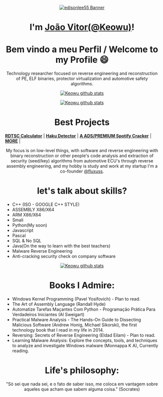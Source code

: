 <p align="center">
  <a href="https://www.joaovitor.gq"><img src="https://i.pinimg.com/originals/17/ea/66/17ea661f50be3aadeb7833ba446604d4.gif" alt="edisonlee55 Banner"></a>
</p>

<h1 align="center">I'm <a href="https://www.joaovitor.gq">João Vitor(@Keowu)</a>!</h1>
<h1 align="center">Bem vindo a meu Perfil / Welcome to my Profile 😄</h1>
<p align="center">Technology researcher focused on reverse engineering and reconstruction of PE, ELF binaries, protector virtualization and automotive safety algorithms.</p>

<p align="center">
  <a href="https://github.com/Keowu"><img src="https://github-profile-trophy.vercel.app/?username=keowu&theme=flat" alt="Keowu github stats"></a>
</p>

<p align="center">
  <a href="https://github.com/Keowu"><img src="https://github-readme-stats.vercel.app/api?username=keowu&show_icons=true" alt="Keowu github stats"></a>
</p>

<p align="center">
  <h1 align="center">Best Projects</h1>
  <strong><a href="https://github.com/keowu/RDTSC_Calculator">RDTSC Calculator</a></strong> |
  <strong><a href="https://github.com/keowu/hakudetector">Haku Detector</a></strong> |
  <strong><a href="https://github.com/keowu/spotify-ads-cracker">A ADS/PREMIUM Spotify Cracker</a></strong> |
  <strong><a href="https://github.com/keowu?tab=repositories">MORE</a></strong> |
</p>

<p align="center">My focus is on low-level things, with software and reverse engineering with binary reconstruction or other people's code analysis and extraction of security (seed/key) algorithms from automotive ECU's through reverse assembly engineering, and my hobby is study and work at my startup I'm a co-founder <a href="https://github.com/Fluxuss-Development">@fluxuss</a>.</p>

<h1 align="center">let's talk about skills?</h1>

- C++ (ISO - GOOGLE C++ STYLE)
- ASSEMBLY X86/X64
- ARM X86/X64
- Smali
- Python(My soon)
- Javascript
- Pascal
- SQL & No SQL
- Java(On the way to learn with the best teachers)
- Malware Reverse Engineering
- Anti-cracking security check on company software

<p align="center">
  <a href="https://github.com/Keowu"><img src="https://github-readme-stats.vercel.app/api/top-langs/?username=keowu&layout=compact&hide=html,%20css" alt="Keowu github stats"></a>
</p>

<h1 align="center">Books I Admire: </h1>

- Windows Kernel Programming (Pavel Yosifovich) - Plan to read.
- The Art of Assembly Language (Randall Hyde)
- Automatize Tarefas Maçantes Com Python - Programação Prática Para Verdadeiros Iniciantes (Al Sweigart)
- Practical Malware Analysis - The Hands-On Guide to Dissecting Malicious Software (Andrew Honig, Michael Sikorski), the first technology book that I read in my life in 2014.
- Reversing: Secrets of Reverse Engineering (Eldad Eilam) - Plan to read.
- Learning Malware Analysis: Explore the concepts, tools, and techniques to analyze and investigate Windows malware (Monnappa K A), Currently reading.

<h1 align="center">Life's philosophy: </h1>
<p align="center">"Só sei que nada sei, e o fato de saber isso, me coloca em vantagem sobre aqueles que acham que sabem alguma coisa." (Socrates)</p>

